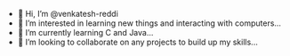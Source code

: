 - 👋 Hi, I’m @venkatesh-reddi
- 👀 I’m interested in learning new things and interacting with computers...
- 🌱 I’m currently learning C and Java...
- 💞️ I’m looking to collaborate on any projects to build up my skills...
<!--- 📫 How to reach me ...-->

<!---
venkatesh-reddi/venkatesh-reddi is a ✨ special ✨ repository because its `README.md` (this file) appears on your GitHub profile.
You can click the Preview link to take a look at your changes.
--->
